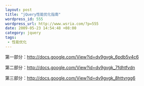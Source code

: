 ```yaml
--- 
layout: post
title: "jQuery性能优化指南"
wordpress_id: 555
wordpress_url: http://www.wsria.com/?p=555
date: 2009-05-23 14:54:48 +08:00
category: jquery
tags: 
 - 性能优化
---
```

第一部分：<a id="publishedDocumentUrl" class="tabcontent" href="http://docs.google.com/View?id=dv9gvgk_6pdb5v4c6" target="_blank">http://docs.google.com/View?id=dv9gvgk_6pdb5v4c6</a>

第二部分：<a id="publishedDocumentUrl" class="tabcontent" href="http://docs.google.com/View?id=dv9gvgk_7fdhtfvdn" target="_blank">http://docs.google.com/View?id=dv9gvgk_7fdhtfvdn</a>

第三部分：<a id="publishedDocumentUrl" class="tabcontent" href="http://docs.google.com/View?id=dv9gvgk_8httvrgg6" target="_blank">http://docs.google.com/View?id=dv9gvgk_8httvrgg6</a>
